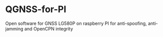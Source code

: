 # QGNSS-for-PI
Open software for GNSS LG580P on raspberry PI for anti-spoofing, anti-jamming and OpenCPN integrity
# 
